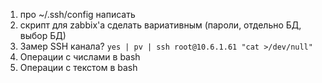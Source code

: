 1. про ~/.ssh/config написать
2. скрипт для zabbix'а сделать вариативным (пароли, отдельно БД, выбор БД)
3. Замер SSH канала? `yes | pv | ssh root@10.6.1.61 "cat >/dev/null"`
4. Операции с числами в bash
5. Операции с текстом в bash 

